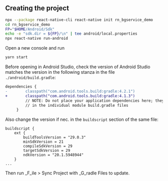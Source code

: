 ## Creating the project

```bash
npx --package react-native-cli react-native init rn_bgservice_demo
cd rn_bgservice_demo
FP="$HOME/Android/Sdk"
echo -e "sdk.dir = ${FP}/\n" | tee android/local.properties
npx react-native run-android
```

Open a new console and run

```bash
yarn start
```

Before opening in Android Studio, check the version of Android Studio matches the version
in the following stanza in the file ``./android/build.gradle``:

```diff
dependencies {
-        classpath("com.android.tools.build:gradle:4.2.1")
+        classpath("com.android.tools.build:gradle:4.1.3")
         // NOTE: Do not place your application dependencies here; they belong
         // in the individual module build.gradle files
     }
```

Also change the version if nec. in the ``buildscript`` section of the same file:

```
buildscript {
    ext {
        buildToolsVersion = "29.0.3"
        minSdkVersion = 21
        compileSdkVersion = 29
        targetSdkVersion = 29
        ndkVersion = "20.1.5948944"
    }
...
```
Then run _F_ile \> Sync Project with _G_radle Files to update.
